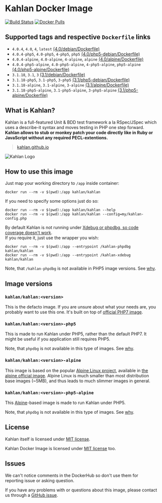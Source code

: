 Kahlan Docker Image
===================

[![Build Status](https://travis-ci.org/kahlan/docker-image.svg?branch=master)](https://travis-ci.org/kahlan/docker-image) [![Docker Pulls](https://img.shields.io/docker/pulls/kahlan/kahlan.svg)](https://hub.docker.com/r/kahlan/kahlan)




## Supported tags and respective `Dockerfile` links

- `4.0.4`, `4.0`, `4`, `latest` [(4.0/debian/Dockerfile)][101]
- `4.0.4-php5`, `4.0-php5`, `4-php5`, `php5` [(4.0/php5-debian/Dockerfile)][102]
- `4.0.4-alpine`, `4.0-alpine`, `4-alpine`, `alpine` [(4.0/alpine/Dockerfile)][103]
- `4.0.4-php5-alpine`, `4.0-php5-alpine`, `4-php5-alpine`, `php5-alpine` [(4.0/php5-alpine/Dockerfile)][104]
- `3.1.18`, `3.1`, `3` [(3.1/debian/Dockerfile)][111]
- `3.1.18-php5`, `3.1-php5`, `3-php5` [(3.1/php5-debian/Dockerfile)][112]
- `3.1.18-alpine`, `3.1-alpine`, `3-alpine` [(3.1/alpine/Dockerfile)][113]
- `3.1.18-php5-alpine`, `3.1-php5-alpine`, `3-php5-alpine` [(3.1/php5-alpine/Dockerfile)][114]




## What is Kahlan?

Kahlan is a full-featured Unit & BDD test framework a la RSpec/JSpec which uses a describe-it syntax and moves testing in PHP one step forward.  
**Kahlan allows to stub or monkey patch your code directly like in Ruby or JavaScript without any required PECL-extentions.**

> [kahlan.github.io](https://kahlan.github.io/docs)

![Kahlan Logo](https://kahlan.github.io/docs/img/logo.png)




## How to use this image

Just map your working directory to `/app` inside container:
```
docker run --rm -v $(pwd):/app kahlan/kahlan
```

If you need to specify some options just do so:
```
docker run --rm -v $(pwd):/app kahlan/kahlan --help
docker run --rm -v $(pwd):/app kahlan/kahlan --config=my/kahlan-config.php
```

By default Kahlan is not running under [Xdebug or phpdbg, so code coverage doesn't work][6].  
If you require it, just use the wrapper you wish:
```
docker run --rm -v $(pwd):/app --entrypoint /kahlan-phpdbg kahlan/kahlan
docker run --rm -v $(pwd):/app --entrypoint /kahlan-xdebug kahlan/kahlan
```
Note, that `/kahlan-phpdbg` is not available in PHP5 image versions. See [why][5].




## Image versions

### `kahlan/kahlan:<version>`

This is the defacto image. If you are unsure about what your needs are, you probably want to use this one. It's built on top of [official PHP7 image][3].


### `kahlan/kahlan:<version>-php5`

This is made to run Kahlan under PHP5, rather than the default PHP7. It might be useful if you application still requires PHP5.

Note, that `phpdbg` is not available in this type of images. See [why][5].


### `kahlan/kahlan:<version>-alpine`

This image is based on the popular [Alpine Linux project][1], available in [the alpine official image][2]. Alpine Linux is much smaller than most distribution base images (~5MB), and thus leads to much slimmer images in general.


### `kahlan/kahlan:<version>-php5-alpine`

This [Alpine][2]-based image is made to run Kahlan under PHP5.

Note, that `phpdbg` is not available in this type of images. See [why][5].




## License

Kahlan itself is licensed under [MIT license][91].

Kahlan Docker Image is licensed under [MIT license][90] too.




## Issues

We can't notice comments in the DockerHub so don't use them for reporting issue or asking question.

If you have any problems with or questions about this image, please contact us through a [GitHub issue][80].





[1]: http://alpinelinux.org
[2]: https://hub.docker.com/_/alpine
[3]: https://hub.docker.com/_/php
[5]: https://github.com/kahlan/docker-image/issues/1#issuecomment-256260083
[6]: https://github.com/kahlan/kahlan#requirements
[80]: https://github.com/kahlan/docker-image/issues
[90]: https://github.com/kahlan/docker-image/blob/master/LICENSE.txt
[91]: https://github.com/kahlan/kahlan/blob/master/LICENSE.txt
[101]: https://github.com/kahlan/docker-image/blob/master/4.0/debian/Dockerfile
[102]: https://github.com/kahlan/docker-image/blob/master/4.0/php5-debian/Dockerfile
[103]: https://github.com/kahlan/docker-image/blob/master/4.0/alpine/Dockerfile
[104]: https://github.com/kahlan/docker-image/blob/master/4.0/php5-alpine/Dockerfile
[111]: https://github.com/kahlan/docker-image/blob/master/3.1/debian/Dockerfile
[112]: https://github.com/kahlan/docker-image/blob/master/3.1/php5-debian/Dockerfile
[113]: https://github.com/kahlan/docker-image/blob/master/3.1/alpine/Dockerfile
[114]: https://github.com/kahlan/docker-image/blob/master/3.1/php5-alpine/Dockerfile
